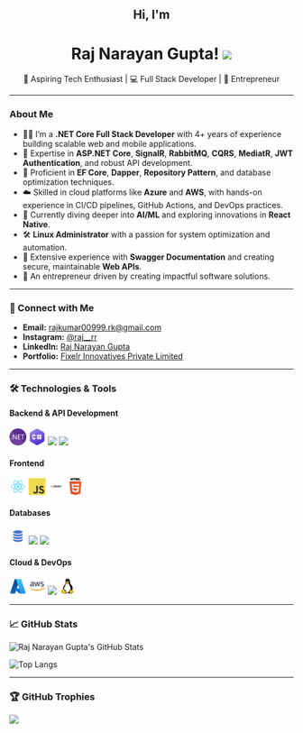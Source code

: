<h2 align="center">Hi, I'm </h2>
<h1 align="center">Raj Narayan Gupta! <img src="https://media.giphy.com/media/mGcNjsfWAjY5AEZNw6/giphy.gif" width="50"></h1>

<p align="center">
  🌟 Aspiring Tech Enthusiast | 💻 Full Stack Developer | 🚀 Entrepreneur
</p>

---

### About Me  
- 👨‍💻 I’m a **.NET Core Full Stack Developer** with 4+ years of experience building scalable web and mobile applications.  
- 🔧 Expertise in **ASP.NET Core**, **SignalR**, **RabbitMQ**, **CQRS**, **MediatR**, **JWT Authentication**, and robust API development.  
- 💾 Proficient in **EF Core**, **Dapper**, **Repository Pattern**, and database optimization techniques.  
- ☁️ Skilled in cloud platforms like **Azure** and **AWS**, with hands-on experience in CI/CD pipelines, GitHub Actions, and DevOps practices.  
- 🌱 Currently diving deeper into **AI/ML** and exploring innovations in **React Native**.  
- 🛠️ **Linux Administrator** with a passion for system optimization and automation.  
- 📜 Extensive experience with **Swagger Documentation** and creating secure, maintainable **Web APIs**.  
- 🎯 An entrepreneur driven by creating impactful software solutions.  

---

### 🔗 Connect with Me  
- **Email:** [rajkumar00999.rk@gmail.com](mailto:rajkumar00999.rk@gmail.com)  
- **Instagram:** [@raj__rr](https://instagram.com/raj__rr)  
- **LinkedIn:** [Raj Narayan Gupta](https://www.linkedin.com/in/rajnarayangupta)  
- **Portfolio:** [Fixelr Innovatives Private Limited](https://fixelr.in)  

---

### 🛠️ Technologies & Tools  
#### **Backend & API Development**  
<code><img height="30" src="https://raw.githubusercontent.com/github/explore/80688e429a7d4ef2fca1e82350fe8e3517d3494d/topics/dotnet/dotnet.png"></code>
<code><img height="30" src="https://raw.githubusercontent.com/github/explore/80688e429a7d4ef2fca1e82350fe8e3517d3494d/topics/csharp/csharp.png"></code>
<code><img height="30" src="https://raw.githubusercontent.com/github/explore/06fffd262eef3e47762047f13722d98f4b9d88c7/topics/signalr/signalr.png"></code>
<code><img height="30" src="https://raw.githubusercontent.com/github/explore/902a7f6e2b9c3ef0a7c43d07ed79a64ab14d80f9/topics/rabbitmq/rabbitmq.png"></code>

#### **Frontend**  
<code><img height="30" src="https://raw.githubusercontent.com/github/explore/80688e429a7d4ef2fca1e82350fe8e3517d3494d/topics/react/react.png"></code>
<code><img height="30" src="https://raw.githubusercontent.com/github/explore/80688e429a7d4ef2fca1e82350fe8e3517d3494d/topics/javascript/javascript.png"></code>
<code><img height="30" src="https://raw.githubusercontent.com/github/explore/80688e429a7d4ef2fca1e82350fe8e3517d3494d/topics/jquery/jquery.png"></code>
<code><img height="30" src="https://raw.githubusercontent.com/github/explore/80688e429a7d4ef2fca1e82350fe8e3517d3494d/topics/html/html.png"></code>

#### **Databases**  
<code><img height="30" src="https://raw.githubusercontent.com/github/explore/80688e429a7d4ef2fca1e82350fe8e3517d3494d/topics/sql/sql.png"></code>
<code><img height="30" src="https://raw.githubusercontent.com/github/explore/ca3e42692e03f7d3eeb370bbcc84a6e7db5cc563/topics/dapper/dapper.png"></code>
<code><img height="30" src="https://raw.githubusercontent.com/github/explore/48b22c4e2606317378ec9b874b4e53b90397b7a9/topics/ef-core/ef-core.png"></code>

#### **Cloud & DevOps**  
<code><img height="30" src="https://raw.githubusercontent.com/github/explore/80688e429a7d4ef2fca1e82350fe8e3517d3494d/topics/azure/azure.png"></code>
<code><img height="30" src="https://raw.githubusercontent.com/github/explore/80688e429a7d4ef2fca1e82350fe8e3517d3494d/topics/aws/aws.png"></code>
<code><img height="30" src="https://raw.githubusercontent.com/github/explore/06fffd262eef3e47762047f13722d98f4b9d88c7/topics/github-actions/github-actions.png"></code>
<code><img height="30" src="https://raw.githubusercontent.com/github/explore/80688e429a7d4ef2fca1e82350fe8e3517d3494d/topics/linux/linux.png"></code>

---

### 📈 GitHub Stats  
![Raj Narayan Gupta's GitHub Stats](https://github-readme-stats.vercel.app/api?username=rajguptaH&count_private=true&include_all_commits=true&show_icons=true&title_color=007bff&text_color=e7e7e7&icon_color=007bff&bg_color=171c28)  

![Top Langs](https://github-readme-stats.vercel.app/api/top-langs/?username=rajguptaH&layout=compact&title_color=007bff&text_color=e7e7e7&icon_color=007bff&bg_color=171c28)

---

### 🏆 GitHub Trophies  
![](https://github-profile-trophy.vercel.app/?username=rajguptaH&theme=discord&no-frame=true&no-bg=false&margin-w=4)
